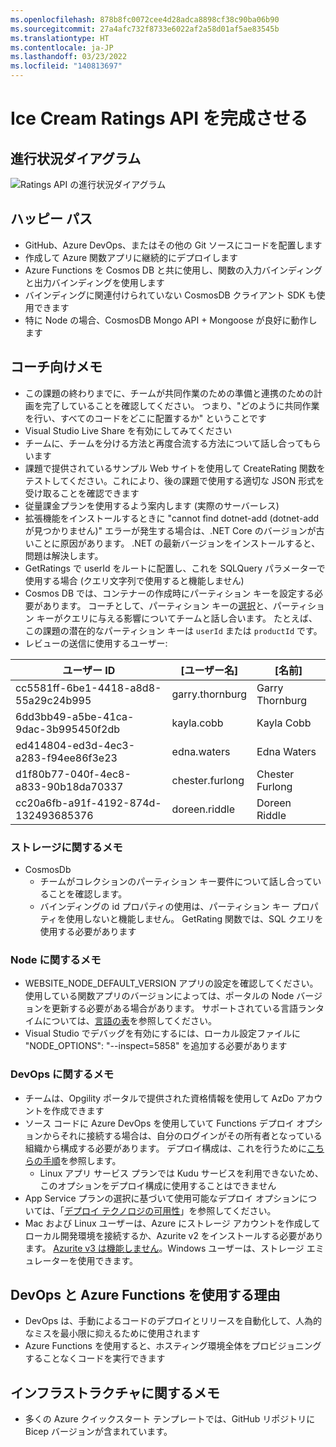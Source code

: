```yaml
---
ms.openlocfilehash: 878b8fc0072cee4d28adca8898cf38c90ba06b90
ms.sourcegitcommit: 27a4afc732f8733e6022af2a58d01af5ae83545b
ms.translationtype: HT
ms.contentlocale: ja-JP
ms.lasthandoff: 03/23/2022
ms.locfileid: "140813697"
---
```

# <a name="finish-the-ice-cream-ratings-api"></a>Ice Cream Ratings API を完成させる

## <a name="progress-diagram"></a>進行状況ダイアグラム

![Ratings API の進行状況ダイアグラム](https://serverlessoh.azureedge.net/public/ratings-api-progress-diagram.jpg)

## <a name="happy-path"></a>ハッピー パス

* GitHub、Azure DevOps、またはその他の Git ソースにコードを配置します
* 作成して Azure 関数アプリに継続的にデプロイします
* Azure Functions を Cosmos DB と共に使用し、関数の入力バインディングと出力バインディングを使用します
* バインディングに関連付けられていない CosmosDB クライアント SDK も使用できます
* 特に Node の場合、CosmosDB Mongo API + Mongoose が良好に動作します

## <a name="coaches-notes"></a>コーチ向けメモ

* この課題の終わりまでに、チームが共同作業のための準備と連携のための計画を完了していることを確認してください。 つまり、"どのように共同作業を行い、すべてのコードをどこに配置するか" ということです
* Visual Studio Live Share を有効にしてみてください
* チームに、チームを分ける方法と再度合流する方法について話し合ってもらいます
* 課題で提供されているサンプル Web サイトを使用して CreateRating 関数をテストしてください。これにより、後の課題で使用する適切な JSON 形式を受け取ることを確認できます
* 従量課金プランを使用するよう案内します (実際のサーバーレス)
* 拡張機能をインストールするときに "cannot find dotnet-add (dotnet-add が見つかりません)" エラーが発生する場合は、.NET Core のバージョンが古いことに原因があります。 .NET の最新バージョンをインストールすると、問題は解決します。
* GetRatings で userId をルートに配置し、これを SQLQuery パラメーターで使用する場合 (クエリ文字列で使用すると機能しません)
* Cosmos DB では、コンテナーの作成時にパーティション キーを設定する必要があります。 コーチとして、パーティション キーの[選択](https://docs.microsoft.com/azure/cosmos-db/partitioning-overview#choose-partitionkey)と、パーティション キーがクエリに与える影響についてチームと話し合います。 たとえば、この課題の潜在的なパーティション キーは ```userId``` または ```productId``` です。
* レビューの送信に使用するユーザー:

ユーザー ID | [ユーザー名] | [名前]
--------| --------- | ---------
cc5581ff-6be1-4418-a8d8-55a29c24b995 | garry.thornburg | Garry Thornburg
6dd3bb49-a5be-41ca-9dac-3b995450f2db | kayla.cobb | Kayla Cobb
ed414804-ed3d-4ec3-a283-f94ee86f3e23 | edna.waters | Edna Waters
d1f80b77-040f-4ec8-a833-90b18da70337 | chester.furlong | Chester Furlong
cc20a6fb-a91f-4192-874d-132493685376 | doreen.riddle | Doreen Riddle

### <a name="storage-notes"></a>ストレージに関するメモ

* CosmosDb
    * チームがコレクションのパーティション キー要件について話し合っていることを確認します。
    * バインディングの id プロパティの使用は、パーティション キー プロパティを使用しないと機能しません。 GetRating 関数では、SQL クエリを使用する必要があります

### <a name="node-notes"></a>Node に関するメモ

* WEBSITE_NODE_DEFAULT_VERSION アプリの設定を確認してください。 使用している関数アプリのバージョンによっては、ポータルの Node バージョンを更新する必要がある場合があります。 サポートされている言語ランタイムについては、[言語の表](https://docs.microsoft.com/azure/azure-functions/functions-versions#languages)を参照してください。
* Visual Studio でデバッグを有効にするには、ローカル設定ファイルに "NODE_OPTIONS": "--inspect=5858" を追加する必要があります

### <a name="devops-notes"></a>DevOps に関するメモ

* チームは、Opgility ポータルで提供された資格情報を使用して AzDo アカウントを作成できます
* ソース コードに Azure DevOps を使用していて Functions デプロイ オプションからそれに接続する場合は、自分のログインがその所有者となっている組織から構成する必要があります。 デプロイ構成は、これを行うために[こちらの手順](https://docs.microsoft.com/azure/devops/organizations/accounts/create-organization?view=azure-devops)を参照します。
    * Linux アプリ サービス プランでは Kudu サービスを利用できないため、このオプションをデプロイ構成に使用することはできません
* App Service プランの選択に基づいて使用可能なデプロイ オプションについては、「[デプロイ テクノロジの可用性](https://docs.microsoft.com/azure/azure-functions/functions-deployment-technologies#deployment-technology-availability)」を参照してください。
* Mac および Linux ユーザーは、Azure にストレージ アカウントを作成してローカル開発環境を接続するか、Azurite v2 をインストールする必要があります。 [Azurite v3 は機能しません](https://github.com/mydiemho/blob-trigger-sample)。Windows ユーザーは、ストレージ エミュレーターを使用できます。

## <a name="why-devops-and-azure-functions"></a>DevOps と Azure Functions を使用する理由

* DevOps は、手動によるコードのデプロイとリリースを自動化して、人為的なミスを最小限に抑えるために使用されます
* Azure Functions を使用すると、ホスティング環境全体をプロビジョニングすることなくコードを実行できます

## <a name="infrastruture-notes"></a>インフラストラクチャに関するメモ

* 多くの Azure クイックスタート テンプレートでは、GitHub リポジトリに Bicep バージョンが含まれています。

